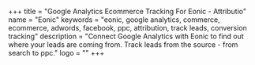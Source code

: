 +++
title = "Google Analytics Ecommerce Tracking For Eonic - Attributio"
name = "Eonic"
keywords = "eonic, google analytics, commerce, ecommerce, adwords, facebook, ppc, attribution, track leads, conversion tracking"
description = "Connect Google Analytics with Eonic to find out where your leads are coming from. Track leads from the source - from search to ppc."
logo = ""
+++

